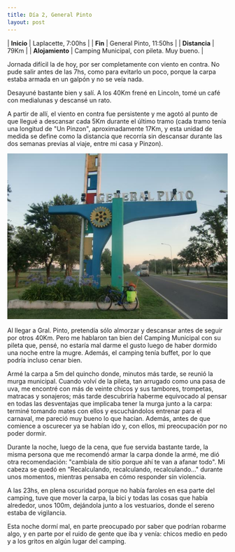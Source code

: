 ```yaml
---
title: Día 2, General Pinto
layout: post
---
```


| **Inicio**              | Laplacette, 7:00hs |
| **Fin**                 | General Pinto, 11:50hs |
| **Distancia**       | 79Km |
| **Alojamiento**    | Camping Municipal, con pileta. Muy bueno. |

Jornada difícil la de hoy, por ser completamente con viento en contra. No pude salir antes de las 7hs, como para evitarlo un poco, porque la carpa estaba armada en un galpón y no se veía nada.

Desayuné bastante bien y salí. A los 40Km frené en Lincoln, tomé un café con medialunas y descansé un rato.

A partir de allí, el viento en contra fue persistente y me agotó al punto de que llegué a descansar cada 5Km durante el último tramo (cada tramo tenía una longitud de "Un Pinzon", aproximadamente 17Km, y esta unidad de medida se define como la distancia que recorría sin descansar durante las dos semanas previas al viaje, entre mi casa y Pinzon).

[![](/images/2015-01-07-gral-pinto_0_thumb.jpg)](/images/2015-01-07-gral-pinto_0.jpg)

Al llegar a Gral. Pinto, pretendía sólo almorzar y descansar antes de seguir por otros 40Km. Pero me hablaron tan bien del Camping Municipal con su pileta que, pensé, no estaría mal darme el gusto luego de haber dormido una noche entre la mugre. Además, el camping tenía buffet, por lo que podría incluso cenar bien.

Armé la carpa a 5m del quincho donde, minutos más tarde, se reunió la murga municipal. Cuando volví de la pileta, tan arrugado como una pasa de uva, me encontré con más de veinte chicos y sus tambores, trompetas, matracas y sonajeros; más tarde descubriría haberme equivocado al pensar en todas las desventajas que implicaba tener la murga junto a la carpa: terminé tomando mates con ellos y escuchándolos entrenar para el carnaval, me pareció muy bueno lo que hacían. Además, antes de que comience a oscurecer ya se habían ido y, con ellos, mi preocupación por no poder dormir.

Durante la noche, luego de la cena, que fue servida bastante tarde, la misma persona que me recomendó armar la carpa donde la armé, me dió otra recomendación: "cambiala de sitio porque ahí te van a afanar todo". Mi cabeza se quedó en "Recalculando, recalculando, recalculando..." durante unos momentos, mientras pensaba en cómo responder sin violencia.

A las 23hs, en plena oscuridad porque no había faroles en esa parte del camping, tuve que mover la carpa, la bici y todas las cosas que había alrededor, unos 100m, dejándola junto a los vestuarios, donde el sereno estaba de vigilancia.

Esta noche dormí mal, en parte preocupado por saber que podrían robarme algo, y en parte por el ruido de gente que iba y venía: chicos medio en pedo y a los gritos en algún lugar del camping.